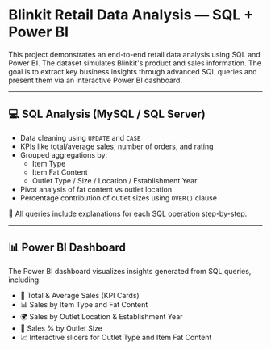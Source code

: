 #  Blinkit Retail Data Analysis — SQL + Power BI

This project demonstrates an end-to-end retail data analysis using SQL and Power BI. The dataset simulates Blinkit's product and sales information. The goal is to extract key business insights through advanced SQL queries and present them via an interactive Power BI dashboard.


---

## 💻 SQL Analysis (MySQL / SQL Server)


- Data cleaning using `UPDATE` and `CASE`
- KPIs like total/average sales, number of orders, and rating
- Grouped aggregations by:
  - Item Type
  - Item Fat Content
  - Outlet Type / Size / Location / Establishment Year
- Pivot analysis of fat content vs outlet location
- Percentage contribution of outlet sizes using `OVER()` clause

📘 All queries include explanations for each SQL operation step-by-step.

---

## 📊 Power BI Dashboard

The Power BI dashboard visualizes insights generated from SQL queries, including:

- 🧾 Total & Average Sales (KPI Cards)
- 📊 Sales by Item Type and Fat Content
- 🌍 Sales by Outlet Location & Establishment Year
- 🧱 Sales % by Outlet Size
- 📈 Interactive slicers for Outlet Type and Item Fat Content

